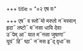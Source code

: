 +++
title = "०२ एष वः"

+++
एष᳓ व स्तो᳓मो मरुतो न᳓मस्वान्  
हृदा᳓ तष्टो᳓ म᳓नसा धायि देवाः  
उ᳓पेम् आ᳓ यात म᳓नसा जुषाणा᳓  
यूयं᳓ हि᳓ ष्ठा᳓ न᳓मस इ᳓द् वृधा᳓सः